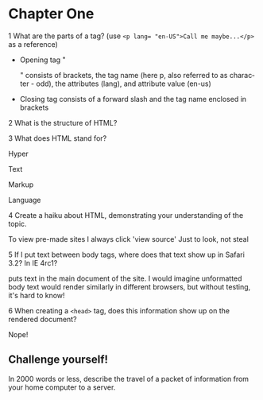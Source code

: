 # Chapter One

1 What are the parts of a tag? (use `<p lang= "en-US">Call me maybe...</p>` as a reference)  
* Opening tag "<p lang= "en-US">" consists of brackets, the tag name (here p, also referred to as character - odd), the attributes (lang), and attribute value (en-us)
* Closing tag consists of a forward slash and the tag name enclosed in brackets  

2 What is the structure of HTML?
<html>
  <head>
  </head>
  <body>
    <p></p>
  </body>
<html>

3 What does HTML stand for?

  Hyper
  
  Text
  
  Markup
  
  Language
  
4 Create a haiku about HTML, demonstrating your understanding of the topic.

To view pre-made sites
I always click 'view source'
Just to look, not steal


5 If I put text between body tags, where does that text show up in Safari 3.2? In IE 4rc1?

<body> puts text in the main document of the site. I would imagine unformatted body text would render similarly in different browsers, but without testing, it's hard to know!


6 When creating a `<head>` tag, does this information show up on the rendered document?

Nope!

## Challenge yourself!


In 2000 words or less, describe the travel of a packet of information from your home computer to a server.